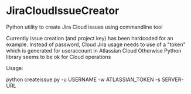 # JiraCloudIssueCreator
Python utility to create Jira Cloud issues using commandline tool

Currently issue creation (and project key) has been hardcoded for an example.
Instead of password, Cloud Jira usage needs to use of a "token" which is generated for useraccount in Atlassian Cloud
Otherwise Python library seems to be ok for Cloud operations

Usage:

python createissue.py   -u USERNAME -w ATLASSIAN_TOKEN -s SERVER-URL 
